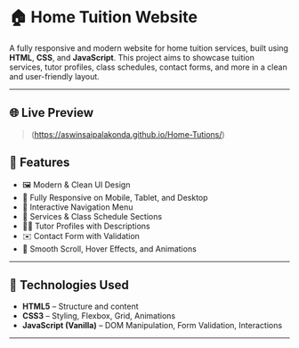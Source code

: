 # 🏠 Home Tuition Website

A fully responsive and modern website for home tuition services, built using **HTML**, **CSS**, and **JavaScript**. This project aims to showcase tuition services, tutor profiles, class schedules, contact forms, and more in a clean and user-friendly layout.

---

## 🌐 Live Preview
> (https://aswinsaipalakonda.github.io/Home-Tutions/)

## 📌 Features

- 🖼️ Modern & Clean UI Design
- 📱 Fully Responsive on Mobile, Tablet, and Desktop
- 🎯 Interactive Navigation Menu
- 📅 Services & Class Schedule Sections
- 👩‍🏫 Tutor Profiles with Descriptions
- ✉️ Contact Form with Validation
- 🎨 Smooth Scroll, Hover Effects, and Animations

---

## 🚀 Technologies Used

- **HTML5** – Structure and content
- **CSS3** – Styling, Flexbox, Grid, Animations
- **JavaScript (Vanilla)** – DOM Manipulation, Form Validation, Interactions

---


